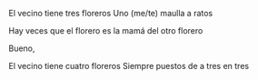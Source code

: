 El vecino tiene tres floreros
Uno (me/te) maulla a ratos

Hay veces que el florero
es la mamá del otro florero

Bueno, 

El vecino tiene cuatro floreros
Siempre puestos 
de a tres en tres
